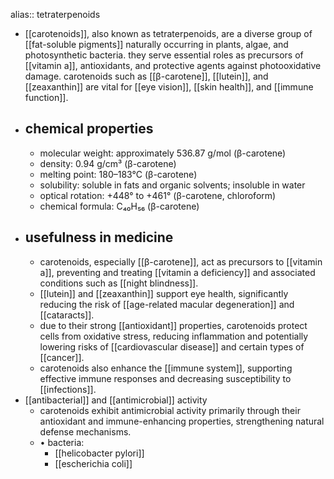 alias:: tetraterpenoids

- [[carotenoids]], also known as tetraterpenoids, are a diverse group of [[fat-soluble pigments]] naturally occurring in plants, algae, and photosynthetic bacteria. they serve essential roles as precursors of [[vitamin a]], antioxidants, and protective agents against photooxidative damage. carotenoids such as [[β-carotene]], [[lutein]], and [[zeaxanthin]] are vital for [[eye vision]], [[skin health]], and [[immune function]].
- ## chemical properties
	- molecular weight: approximately 536.87 g/mol (β-carotene)
	- density: 0.94 g/cm³ (β-carotene)
	- melting point: 180–183°C (β-carotene)
	- solubility: soluble in fats and organic solvents; insoluble in water
	- optical rotation: +448° to +461° (β-carotene, chloroform)
	- chemical formula: C₄₀H₅₆ (β-carotene)
- ## usefulness in medicine
	- carotenoids, especially [[β-carotene]], act as precursors to [[vitamin a]], preventing and treating [[vitamin a deficiency]] and associated conditions such as [[night blindness]].
	- [[lutein]] and [[zeaxanthin]] support eye health, significantly reducing the risk of [[age-related macular degeneration]] and [[cataracts]].
	- due to their strong [[antioxidant]] properties, carotenoids protect cells from oxidative stress, reducing inflammation and potentially lowering risks of [[cardiovascular disease]] and certain types of [[cancer]].
	- carotenoids also enhance the [[immune system]], supporting effective immune responses and decreasing susceptibility to [[infections]].
- [[antibacterial]] and [[antimicrobial]] activity
	- carotenoids exhibit antimicrobial activity primarily through their antioxidant and immune-enhancing properties, strengthening natural defense mechanisms.
	- •	bacteria:
		- [[helicobacter pylori]]
		- [[escherichia coli]]